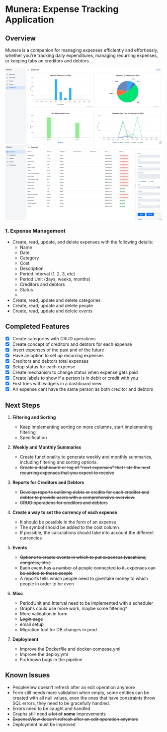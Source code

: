 # Munera: Expense Tracking Application

## Overview

Munera is a companion for managing expenses efficiently and effortlessly, whether you're tracking daily expenditures, managing recurring expenses, or keeping tabs on creditors and debtors.

![Dashboard](src/main/resources/pictures/dashboard.png)
![Grid](src/main/resources/pictures/grid.png)

### 1. Expense Management

- Create, read, update, and delete expenses with the following details:
    - Name
    - Date
    - Category
    - Cost
    - Description
    - Period Interval (1, 2, 3, etc)
    - Period Unit (days, weeks, months)
    - Creditors and debtors
    - Status
    - 
- Create, read, update and delete categories
- Create, read, update and delete people
- Create, read, update and delete events

## Completed Features
- [x] Create categories with CRUD operations
- [x] Create concept of creditors and debtors for each expense
- [x] Insert expenses of the past and of the future
- [x] Have an option to set up recurring expenses
- [x] Creditors and debtors total expenses 
- [x] Setup status for each expense
- [x] Create mechanism to change status when expense gets paid
- [x] Create labels to show if a person is in debit or credit with you
- [x] First tries with widgets in a dashboard view
- [x] An expense cant have the same person as both creditor and debtors
## Next Steps

1. **Filtering and Sorting**
    - Keep implementing sorting on more columns, start implementing filtering
    - Specification
   
2. **Weekly and Monthly Summaries**
    - Create functionality to generate weekly and monthly summaries, including filtering and sorting options.
    - ~~Create a dashboard or log of "next expenses" that lists the next recurring expenses that you expect to receive~~

3. **Reports for Creditors and Debtors**
    - ~~Develop reports outlining debts or credits for each creditor and debtor to provide users with a comprehensive overview.~~
    - ~~CRUD operations for creditors and debtors~~

4. **Create a way to set the currency of each expense**
    - It should be possible in the form of an expense
    - The symbol should be added to the cost column
    - If possible, the calculations should take into account the different currencies

5. **Events**
    - ~~Options to create events in which to put expenses (vacations, congress, etc.)~~
    - ~~Each event has a number of people connected to it, expenses can be added to these people~~
    - A reports tells which people need to give/take money to which people in order to be even

6. **Misc**
    - PeriodUnit and Interval need to be implemented with a scheduler
    - Graphs could use more work, maybe some filtering?
    - More validation in form
    - ~~Login page~~
    - email setup
    - Migration tool for DB changes in prod

7. **Deployment**
    - Improve the Dockerfile and docker-compose.yml
    - Improve the deploy.yml
    - Fix known bugs in the pipeline

## Known Issues

- PeopleVIew doesn't refresh after an edit operation anymore
- Form still needs more validation when empty, some entities can be created with all null values, even the ones that have constraints throw SQL errors, they need to be gracefully handled.
- Errors need to be caught and handled
- Graphs still need ~~a lot of~~ **some** improvements
- ~~ExpenseView doesn't refresh after an edit operation anymore~~
- Deployment must be improved

